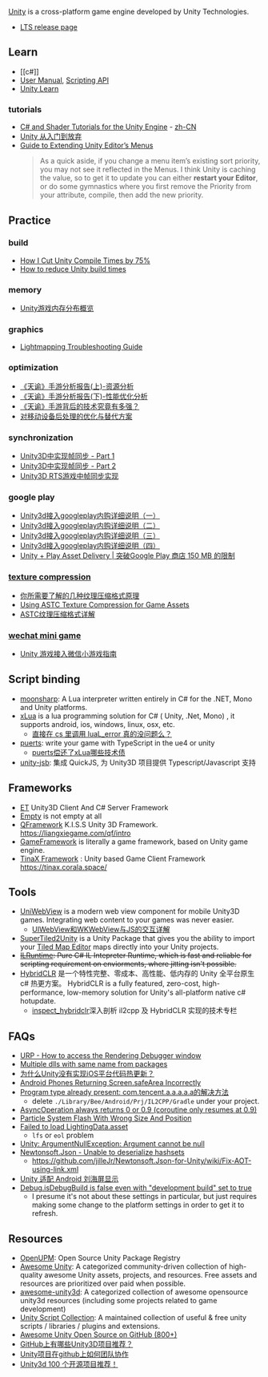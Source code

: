 [Unity](https://unity.com/) is a cross-platform game engine developed by Unity Technologies.

- [LTS release page](https://unity3d.com/unity/qa/lts-releases)



## Learn
- [[c#]]
- [User Manual](https://docs.unity3d.com/Manual/index.html), [Scripting API](https://docs.unity3d.com/ScriptReference/index.html)
- [Unity Learn](https://learn.unity.com/)

### tutorials
- [C# and Shader Tutorials for the Unity Engine](https://catlikecoding.com/unity/tutorials/) - [zh-CN](https://zhuanlan.zhihu.com/p/346208723)
- [Unity 从入门到放弃](https://www.zhihu.com/column/c_1237044646569447424)
- [Guide to Extending Unity Editor’s Menus](https://blog.redbluegames.com/guide-to-extending-unity-editors-menus-b2de47a746db)
  > As a quick aside, if you change a menu item’s existing sort priority, you may not see it reflected in the Menus. I think Unity is caching the value, so to get it to update you can either **restart your Editor**, or do some gymnastics where you first remove the Priority from your attribute, compile, then add the new priority.



## Practice

### build
- [How I Cut Unity Compile Times by 75%](https://www.screaminggoose.com/blog/2019/2/4/how-i-cut-unity-compile-times-by-75)
- [How to reduce Unity build times](https://caioteixeira.dev/blog/how-to-reduce-unity-build-times/)

### memory
- [Unity游戏内存分布概览](https://zhuanlan.zhihu.com/p/370467923)

### graphics
- [Lightmapping Troubleshooting Guide](https://forum.unity.com/threads/lightmapping-troubleshooting-guide.1340936/)

### optimization
- [《天谕》手游分析报告(上)-资源分析](https://zhuanlan.zhihu.com/p/358309455)
- [《天谕》手游分析报告(下)-性能优化分析](https://zhuanlan.zhihu.com/p/358310704)
- [《天谕》手游背后的技术究竟有多强？](https://mp.weixin.qq.com/s/9V9AvaCwtQeezXKNxjhbVA)
- [对移动设备后处理的优化与替代方案](https://zhuanlan.zhihu.com/p/545654006)

### synchronization
- [Unity3D中实现帧同步 - Part 1](https://www.freesion.com/article/7285895467/)
- [Unity3D中实现帧同步 - Part 2](https://www.freesion.com/article/1348895460/)
- [Unity3D RTS游戏中帧同步实现](https://gameinstitute.qq.com/community/detail/113377)

### google play
- [ Unity3d接入googleplay内购详细说明（一）](http://blog.csdn.net/qq15233635728/article/details/44015225)
- [ Unity3d接入googleplay内购详细说明（二）](http://blog.csdn.net/qq15233635728/article/details/44016403)
- [ Unity3d接入googleplay内购详细说明（三）](http://blog.csdn.net/qq15233635728/article/details/44017543)
- [ Unity3d接入googleplay内购详细说明（四）](http://blog.csdn.net/qq15233635728/article/details/44018079)
- [Unity + Play Asset Delivery | 突破Google Play 商店 150 MB 的限制](https://medium.com/akatsuki-taiwan-technology/unity-play-asset-delivery-1d468fd90c2d)

### [texture compression](https://en.wikipedia.org/wiki/Texture_compression)
- [你所需要了解的几种纹理压缩格式原理](https://zhuanlan.zhihu.com/p/237940807)
- [Using ASTC Texture Compression for Game Assets](https://developer.nvidia.com/astc-texture-compression-for-game-assets)
- [ASTC纹理压缩格式详解](https://zhuanlan.zhihu.com/p/158740249)

### [wechat mini game](https://developers.weixin.qq.com/minigame/dev/guide/game-engine/unity-webgl-transform.html)
- [Unity 游戏接入微信小游戏指南](https://github.com/wechat-miniprogram/minigame-unity-webgl-transform/blob/main/Design/Guide.md)



## Script binding
- [moonsharp](http://www.moonsharp.org/): A Lua interpreter written entirely in C# for the .NET, Mono and Unity platforms.
- [xLua](https://github.com/Tencent/xLua) is a lua programming solution for C# ( Unity, .Net, Mono) , it supports android, ios, windows, linux, osx, etc.
  - [直接在 cs 里调用 luaL_error 真的没问题么？](https://github.com/Tencent/xLua/issues/14)
- [puerts](https://github.com/Tencent/puerts): write your game with TypeScript in the ue4 or unity
  - [puerts偿还了xLua哪些技术债](https://zhuanlan.zhihu.com/p/195320417)
- [unity-jsb](https://github.com/ialex32x/unity-jsb): 集成 QuickJS, 为 Unity3D 项目提供 Typescript/Javascript 支持



## Frameworks
- [ET](https://github.com/egametang/ET) Unity3D Client And C# Server Framework
- [Empty](https://github.com/zcy0220/Empty) is not empty at all
- [QFramework](https://github.com/liangxiegame/QFramework) K.I.S.S Unity 3D Framework. https://liangxiegame.com/qf/intro
- [GameFramework](https://github.com/EllanJiang/GameFramework) is literally a game framework, based on Unity game engine. 
- [TinaX Framework](https://github.com/yomunsam/TinaX) : Unity based Game Client Framework https://tinax.corala.space/



## Tools
- [UniWebView](https://uniwebview.com/) is a modern web view component for mobile Unity3D games. Integrating web content to your games was never easier.
  - [UIWebView和WKWebView与JS的交互详解](https://juejin.im/post/5d5148f2f265da03da2488d7)
- [SuperTiled2Unity](https://github.com/Seanba/SuperTiled2Unity) is a Unity Package that gives you the ability to import your [Tiled Map Editor](https://www.mapeditor.org/) maps directly into your Unity projects.
- ~~[ILRuntime](https://github.com/Ourpalm/ILRuntime): Pure C# IL Intepreter Runtime, which is fast and reliable for scripting requirement on enviorments, where jitting isn't possible.~~
- [HybridCLR](https://github.com/focus-creative-games/hybridclr) 是一个特性完整、零成本、高性能、低内存的 Unity 全平台原生 c# 热更方案。 HybridCLR is a fully featured, zero-cost, high-performance, low-memory solution for Unity's all-platform native c# hotupdate.
  - [inspect_hybridclr](https://github.com/focus-creative-games/inspect_hybridclr)深入剖析 il2cpp 及 HybridCLR 实现的技术专栏



## FAQs
- [URP - How to access the Rendering Debugger window](https://docs.unity3d.com/Packages/com.unity.render-pipelines.universal@16.0/manual/features/rendering-debugger.html)
- [Multiple dlls with same name from packages](https://forum.unity.com/threads/multiple-dlls-with-same-name-from-packages.1042849/#post-6752233)
- [为什么Unity没有实现iOS平台代码热更新？](https://www.zhihu.com/question/28079874/answer/57706353)
- [Android Phones Returning Screen.safeArea Incorrectly](https://forum.unity.com/threads/android-phones-returning-screen-safearea-incorrectly.1051514/#post-7684444)
- [Program type already present: com.tencent.a.a.a.a.a的解决方法](https://blog.csdn.net/weixin_43991241/article/details/121676781)
  - delete `./Library/Bee/Android/Prj/IL2CPP/Gradle` under your project.
- [AsyncOperation always returns 0 or 0.9 (coroutine only resumes at 0.9)](https://forum.unity.com/threads/asyncoperation-always-returns-0-or-0-9-coroutine-only-resumes-at-0-9.538258/#post-3556950)
- [Particle System Flash With Wrong Size And Position](https://forum.unity.com/threads/particle-system-flash-with-wrong-size-and-position.1321995/)
- [Failed to load LightingData.asset](https://forum.unity.com/threads/failed-to-load-lightingdata-asset.723668/)
  - `lfs` or `eol` problem
- [Unity: ArgumentNullException: Argument cannot be null](https://github.com/JamesNK/Newtonsoft.Json/issues/1521#issuecomment-1304726752)
- [Newtonsoft.Json - Unable to deserialize hashsets](https://forum.unity.com/threads/unable-to-deserialize-hashsets.962805/)
  - https://github.com/jilleJr/Newtonsoft.Json-for-Unity/wiki/Fix-AOT-using-link.xml
- [Unity 适配 Android 刘海屏显示](https://networm.me/2021/02/28/unity-android-display-cutout/)
- [Debug.isDebugBuild is false even with "development build" set to true](https://forum.unity.com/threads/debug-isdebugbuild-is-false-even-with-development-build-set-to-true.1348352/#post-8517191)
  - I presume it's not about these settings in particular, but just requires making some change to the platform settings in order to get it to refresh.



## Resources
- [OpenUPM](https://openupm.com/): Open Source Unity Package Registry
- [Awesome Unity](https://github.com/RyanNielson/awesome-unity): A categorized community-driven collection of high-quality awesome Unity assets, projects, and resources. Free assets and resources are prioritized over paid when possible.
- [awesome-unity3d](https://github.com/insthync/awesome-unity3d): A categorized collection of awesome opensource unity3d resources (including some projects related to game development)
- [Unity Script Collection](https://github.com/michidk/Unity-Script-Collection): A maintained collection of useful & free unity scripts / libraries / plugins and extensions.
- [Awesome Unity Open Source on GitHub (800+)](https://github.com/baba-s/awesome-unity-open-source-on-github)
- [GitHub上有哪些Unity3D项目推荐？](https://zhuanlan.zhihu.com/p/53913159)
- [Unity项目在github上如何团队协作](https://blog.csdn.net/weixin_43347688/article/details/107054460)
- [Unity3d 100 个开源项目推荐！](https://www.bilibili.com/read/cv10038189/)
